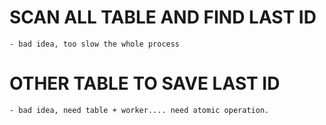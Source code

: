 # SCAN ALL TABLE AND FIND LAST ID

    - bad idea, too slow the whole process

# OTHER TABLE TO SAVE LAST ID

    - bad idea, need table + worker.... need atomic operation.